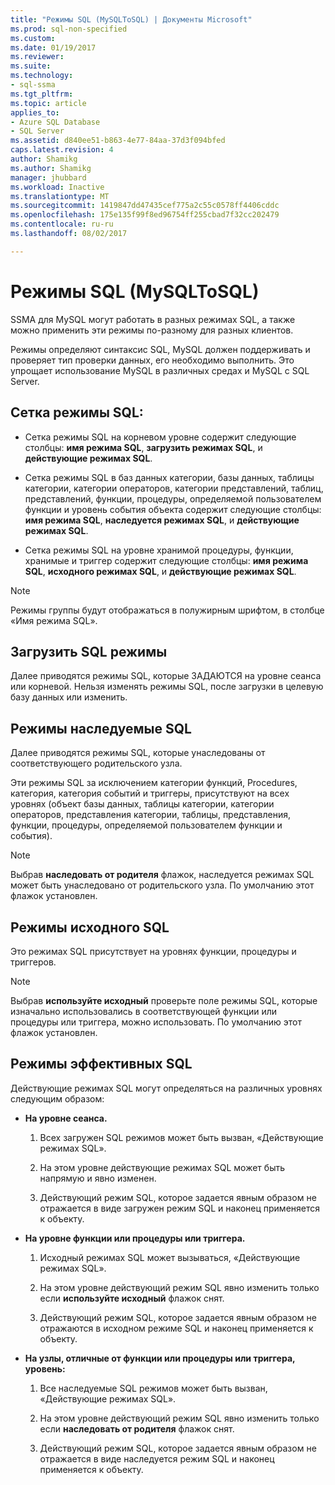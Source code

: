 ```yaml
---
title: "Режимы SQL (MySQLToSQL) | Документы Microsoft"
ms.prod: sql-non-specified
ms.custom: 
ms.date: 01/19/2017
ms.reviewer: 
ms.suite: 
ms.technology:
- sql-ssma
ms.tgt_pltfrm: 
ms.topic: article
applies_to:
- Azure SQL Database
- SQL Server
ms.assetid: d840ee51-b863-4e77-84aa-37d3f094bfed
caps.latest.revision: 4
author: Shamikg
ms.author: Shamikg
manager: jhubbard
ms.workload: Inactive
ms.translationtype: MT
ms.sourcegitcommit: 1419847dd47435cef775a2c55c0578ff4406cddc
ms.openlocfilehash: 175e135f99f8ed96754ff255cbad7f32cc202479
ms.contentlocale: ru-ru
ms.lasthandoff: 08/02/2017

---
```

# <a name="sql-modes-mysqltosql"></a>Режимы SQL (MySQLToSQL)
SSMA для MySQL могут работать в разных режимах SQL, а также можно применить эти режимы по-разному для разных клиентов.  
  
Режимы определяют синтаксис SQL, MySQL должен поддерживать и проверяет тип проверки данных, его необходимо выполнить. Это упрощает использование MySQL в различных средах и MySQL с SQL Server.  
  
## <a name="sql-modes-grid"></a>Сетка режимы SQL:  
  
-   Сетка режимы SQL на корневом уровне содержит следующие столбцы: **имя режима SQL**, **загрузить режимах SQL**, и **действующие режимах SQL**.  
  
-   Сетка режимы SQL в баз данных категории, базы данных, таблицы категории, категории операторов, категории представлений, таблиц, представлений, функции, процедуры, определяемой пользователем функции и уровень события объекта содержит следующие столбцы: **имя режима SQL**, **наследуется режимах SQL**, и **действующие режимах SQL**.  
  
-   Сетка режимы SQL на уровне хранимой процедуры, функции, хранимые и триггер содержит следующие столбцы: **имя режима SQL**, **исходного режимах SQL**, и **действующие режимах SQL**.  
  
> [!NOTE]  
> Режимы группы будут отображаться в полужирным шрифтом, в столбце «Имя режима SQL».  
  
## <a name="loaded-sql-modes"></a>Загрузить SQL режимы  
Далее приводятся режимы SQL, которые ЗАДАЮТСЯ на уровне сеанса или корневой. Нельзя изменять режимы SQL, после загрузки в целевую базу данных или изменить.  
  
## <a name="inherited-sql-modes"></a>Режимы наследуемые SQL  
Далее приводятся режимы SQL, которые унаследованы от соответствующего родительского узла.  
  
Эти режимы SQL за исключением категории функций, Procedures, категория, категория событий и триггеры, присутствуют на всех уровнях (объект базы данных, таблицы категории, категории операторов, представления категории, таблицы, представления, функции, процедуры, определяемой пользователем функции и события).  
  
> [!NOTE]  
> Выбрав **наследовать от родителя** флажок, наследуется режимах SQL может быть унаследовано от родительского узла. По умолчанию этот флажок установлен.  
  
## <a name="original-sql-modes"></a>Режимы исходного SQL  
Это режимах SQL присутствует на уровнях функции, процедуры и триггеров.  
  
> [!NOTE]  
> Выбрав **используйте исходный** проверьте поле режимы SQL, которые изначально использовались в соответствующей функции или процедуры или триггера, можно использовать. По умолчанию этот флажок установлен.  
  
## <a name="effective-sql-modes"></a>Режимы эффективных SQL  
Действующие режимах SQL могут определяться на различных уровнях следующим образом:  
  
-   **На уровне сеанса.**  
  
    1.  Всех загружен SQL режимов может быть вызван, «Действующие режимах SQL».  
  
    2.  На этом уровне действующие режимах SQL может быть напрямую и явно изменен.  
  
    3.  Действующий режим SQL, которое задается явным образом не отражается в виде загружен режим SQL и наконец применяется к объекту.  
  
-   **На уровне функции или процедуры или триггера.**  
  
    1.  Исходный режимах SQL может вызываться, «Действующие режимах SQL».  
  
    2.  На этом уровне действующий режим SQL явно изменить только если **используйте исходный** флажок снят.  
  
    3.  Действующий режим SQL, которое задается явным образом не отражаются в исходном режиме SQL и наконец применяется к объекту.  
  
-   **На узлы, отличные от функции или процедуры или триггера, уровень:**  
  
    1.  Все наследуемые SQL режимов может быть вызван, «Действующие режимах SQL».  
  
    2.  На этом уровне действующий режим SQL явно изменить только если **наследовать от родителя** флажок снят.  
  
    3.  Действующий режим SQL, которое задается явным образом не отражается в виде наследуется режим SQL и наконец применяется к объекту.  
  

